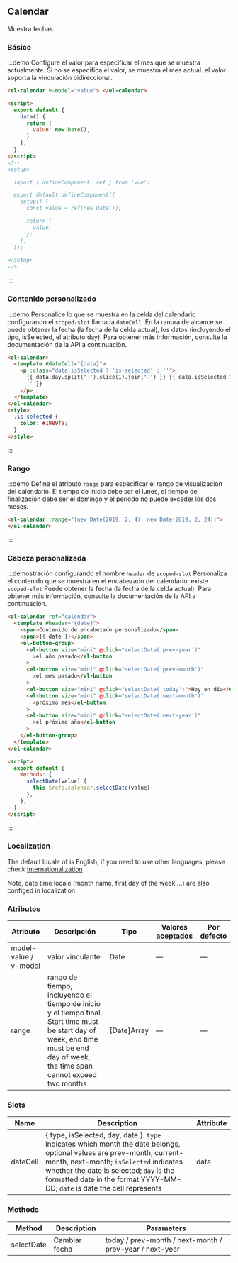 ## Calendar

Muestra fechas.

### Básico

:::demo Configure el valor para especificar el mes que se muestra actualmente. Si no se especifica el valor, se muestra el mes actual. el valor soporta la vinculación bidireccional.

```html
<el-calendar v-model="value"> </el-calendar>

<script>
  export default {
    data() {
      return {
        value: new Date(),
      }
    },
  }
</script>
<!--
<setup>

  import { defineComponent, ref } from 'vue';

  export default defineComponent({
    setup() {
      const value = ref(new Date());

      return {
        value,
      };
    },
  });

</setup>
-->
```

:::

### Contenido personalizado

:::demo Personalice lo que se muestra en la celda del calendario configurando el `scoped-slot` llamada `dateCell`. En la ranura de alcance se puede obtener la fecha (la fecha de la celda actual), los datos (incluyendo el tipo, isSelected, el atributo day). Para obtener más información, consulte la documentación de la API a continuación.

```html
<el-calendar>
  <template #dateCell="{data}">
    <p :class="data.isSelected ? 'is-selected' : ''">
      {{ data.day.split('-').slice(1).join('-') }} {{ data.isSelected ? '✔️' :
      '' }}
    </p>
  </template>
</el-calendar>
<style>
  .is-selected {
    color: #1989fa;
  }
</style>
```

:::

### Rango

:::demo Defina el atributo `range` para especificar el rango de visualización del calendario. El tiempo de inicio debe ser el lunes, el tiempo de finalización debe ser el domingo y el período no puede exceder los dos meses.

```html
<el-calendar :range="[new Date(2019, 2, 4), new Date(2019, 2, 24)]">
</el-calendar>
```

:::

### Cabeza personalizada

:::demostración configurando el nombre `header` de `scoped-slot` Personaliza el contenido que se muestra en el encabezado del calendario. existe `scoped-slot` Puede obtener la fecha (la fecha de la celda actual). Para obtener más información, consulte la documentación de la API a continuación.

```html
<el-calendar ref="calendar">
  <template #header="{date}">
    <span>Contenido de encabezado personalizado</span>
    <span>{{ date }}</span>
    <el-button-group>
      <el-button size="mini" @click="selectDate('prev-year')"
        >el año pasado</el-button
      >
      <el-button size="mini" @click="selectDate('prev-month')"
        >el mes pasado</el-button
      >
      <el-button size="mini" @click="selectDate('today')">Hoy en día</el-button>
      <el-button size="mini" @click="selectDate('next-month')"
        >próximo mes</el-button
      >
      <el-button size="mini" @click="selectDate('next-year')"
        >el próximo año</el-button
      >
    </el-button-group>
  </template>
</el-calendar>

<script>
  export default {
    methods: {
      selectDate(value) {
        this.$refs.calendar.selectDate(value)
      },
    },
  }
</script>
```

:::

### Localization

The default locale of is English, if you need to use other languages, please check [Internationalization](#/es/component/i18n)

Note, date time locale (month name, first day of the week ...) are also configed in localization.

### Atributos

| Atributo              | Descripción                                                                                                                                                                       | Tipo        | Valores aceptados | Por defecto |
| --------------------- | --------------------------------------------------------------------------------------------------------------------------------------------------------------------------------- | ----------- | ----------------- | ----------- |
| model-value / v-model | valor vinculante                                                                                                                                                                  | Date        | —                 | —           |
| range                 | rango de tiempo, incluyendo el tiempo de inicio y el tiempo final. Start time must be start day of week, end time must be end day of week, the time span cannot exceed two months | [Date]Array | —                 | —           |

### Slots

| Name     | Description                                                                                                                                                                                                                                                                              | Attribute |
| -------- | ---------------------------------------------------------------------------------------------------------------------------------------------------------------------------------------------------------------------------------------------------------------------------------------- | --------- |
| dateCell | { type, isSelected, day, date }. `type` indicates which month the date belongs, optional values are prev-month, current-month, next-month; `isSelected` indicates whether the date is selected; `day` is the formatted date in the format YYYY-MM-DD; `date` is date the cell represents | data      |

### Methods

| Method     | Description   | Parameters                                              |
| ---------- | ------------- | ------------------------------------------------------- |
| selectDate | Cambiar fecha | today / prev-month / next-month / prev-year / next-year |

